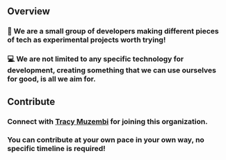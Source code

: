 ## Overview

### 🙋‍ We are a small group of developers making different pieces of tech as experimental projects worth trying!

### 💻 We are not limited to any specific technology for development, creating something that we can use ourselves for good, is all we aim for.

### 

## Contribute

### Connect with [Tracy Muzembi](https://github.com/tracymuzembi) for joining this organization.

### You can contribute at your own pace in your own way, no specific timeline is required!



<!--

**Here are some ideas to get you started:**

🙋‍♀️ A short introduction - what is your organization all about?
🌈 Contribution guidelines - how can the community get involved?
👩‍💻 Useful resources - where can the community find your docs? Is there anything else the community should know?
🍿 Fun facts - what does your team eat for breakfast?
🧙 Remember, you can do mighty things with the power of [Markdown](https://docs.github.com/github/writing-on-github/getting-started-with-writing-and-formatting-on-github/basic-writing-and-formatting-syntax)
-->
